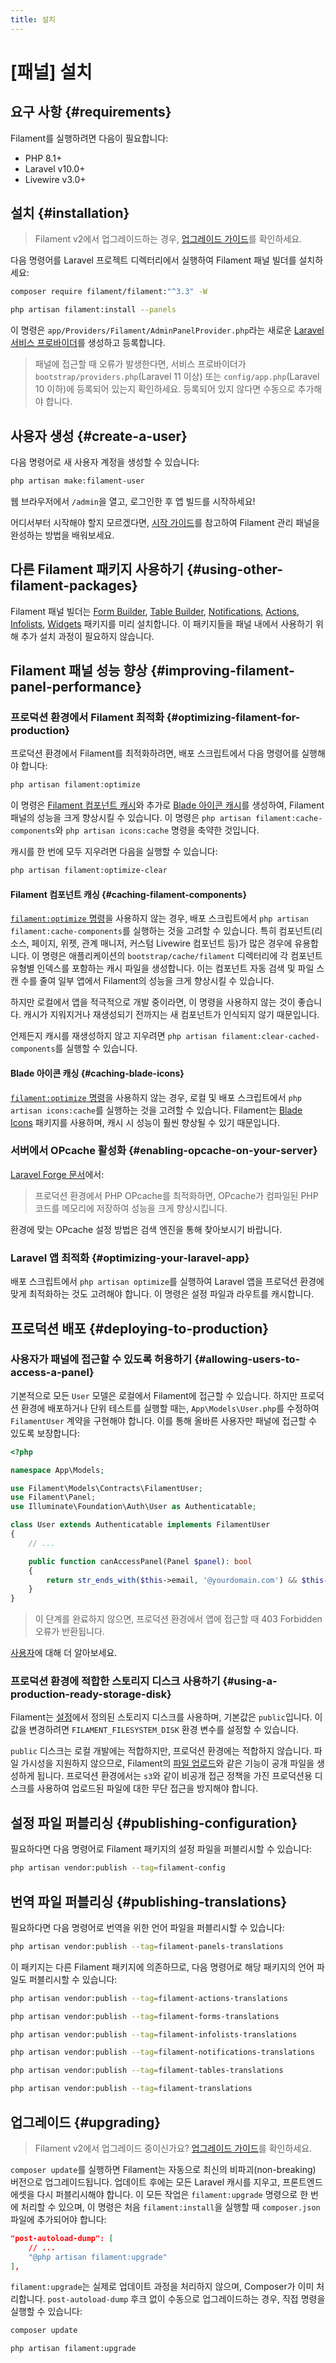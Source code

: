 ```yaml
---
title: 설치
---
```

# [패널] 설치
## 요구 사항 {#requirements}

Filament를 실행하려면 다음이 필요합니다:

- PHP 8.1+
- Laravel v10.0+
- Livewire v3.0+

## 설치 {#installation}

> Filament v2에서 업그레이드하는 경우, [업그레이드 가이드](https://filamentphp.com/docs/3.x/panels/upgrade-guide)를 확인하세요.

다음 명령어를 Laravel 프로젝트 디렉터리에서 실행하여 Filament 패널 빌더를 설치하세요:

```bash
composer require filament/filament:"^3.3" -W

php artisan filament:install --panels
```

이 명령은 `app/Providers/Filament/AdminPanelProvider.php`라는 새로운 [Laravel 서비스 프로바이더](/laravel/12.x/providers)를 생성하고 등록합니다.

> 패널에 접근할 때 오류가 발생한다면, 서비스 프로바이더가 `bootstrap/providers.php`(Laravel 11 이상) 또는 `config/app.php`(Laravel 10 이하)에 등록되어 있는지 확인하세요. 등록되어 있지 않다면 수동으로 추가해야 합니다.

## 사용자 생성 {#create-a-user}

다음 명령어로 새 사용자 계정을 생성할 수 있습니다:

```bash
php artisan make:filament-user
```

웹 브라우저에서 `/admin`을 열고, 로그인한 후 앱 빌드를 시작하세요!

어디서부터 시작해야 할지 모르겠다면, [시작 가이드](getting-started)를 참고하여 Filament 관리 패널을 완성하는 방법을 배워보세요.

## 다른 Filament 패키지 사용하기 {#using-other-filament-packages}

Filament 패널 빌더는 [Form Builder](/filament/3.x/forms/getting-started), [Table Builder](/filament/3.x/tables/getting-started), [Notifications](/filament/3.x/notifications/installation), [Actions](/filament/3.x/actions/overview), [Infolists](/filament/3.x/infolists/getting-started), [Widgets](/filament/3.x/widgets/installation) 패키지를 미리 설치합니다. 이 패키지들을 패널 내에서 사용하기 위해 추가 설치 과정이 필요하지 않습니다.

## Filament 패널 성능 향상 {#improving-filament-panel-performance}

### 프로덕션 환경에서 Filament 최적화 {#optimizing-filament-for-production}

프로덕션 환경에서 Filament를 최적화하려면, 배포 스크립트에서 다음 명령어를 실행해야 합니다:

```bash
php artisan filament:optimize
```

이 명령은 [Filament 컴포넌트 캐시](#caching-filament-components)와 추가로 [Blade 아이콘 캐시](#caching-blade-icons)를 생성하여, Filament 패널의 성능을 크게 향상시킬 수 있습니다. 이 명령은 `php artisan filament:cache-components`와 `php artisan icons:cache` 명령을 축약한 것입니다.

캐시를 한 번에 모두 지우려면 다음을 실행할 수 있습니다:

```bash
php artisan filament:optimize-clear
```

#### Filament 컴포넌트 캐싱 {#caching-filament-components}

[`filament:optimize` 명령](#optimizing-filament-for-production)을 사용하지 않는 경우, 배포 스크립트에서 `php artisan filament:cache-components`를 실행하는 것을 고려할 수 있습니다. 특히 컴포넌트(리소스, 페이지, 위젯, 관계 매니저, 커스텀 Livewire 컴포넌트 등)가 많은 경우에 유용합니다. 이 명령은 애플리케이션의 `bootstrap/cache/filament` 디렉터리에 각 컴포넌트 유형별 인덱스를 포함하는 캐시 파일을 생성합니다. 이는 컴포넌트 자동 검색 및 파일 스캔 수를 줄여 일부 앱에서 Filament의 성능을 크게 향상시킬 수 있습니다.

하지만 로컬에서 앱을 적극적으로 개발 중이라면, 이 명령을 사용하지 않는 것이 좋습니다. 캐시가 지워지거나 재생성되기 전까지는 새 컴포넌트가 인식되지 않기 때문입니다.

언제든지 캐시를 재생성하지 않고 지우려면 `php artisan filament:clear-cached-components`를 실행할 수 있습니다.

#### Blade 아이콘 캐싱 {#caching-blade-icons}

[`filament:optimize` 명령](#optimizing-filament-for-production)을 사용하지 않는 경우, 로컬 및 배포 스크립트에서 `php artisan icons:cache`를 실행하는 것을 고려할 수 있습니다. Filament는 [Blade Icons](https://blade-ui-kit.com/blade-icons) 패키지를 사용하며, 캐시 시 성능이 훨씬 향상될 수 있기 때문입니다.

### 서버에서 OPcache 활성화 {#enabling-opcache-on-your-server}

[Laravel Forge 문서](https://forge.laravel.com/docs/servers/php.html#opcache)에서:

> 프로덕션 환경에서 PHP OPcache를 최적화하면, OPcache가 컴파일된 PHP 코드를 메모리에 저장하여 성능을 크게 향상시킵니다.

환경에 맞는 OPcache 설정 방법은 검색 엔진을 통해 찾아보시기 바랍니다.

### Laravel 앱 최적화 {#optimizing-your-laravel-app}

배포 스크립트에서 `php artisan optimize`를 실행하여 Laravel 앱을 프로덕션 환경에 맞게 최적화하는 것도 고려해야 합니다. 이 명령은 설정 파일과 라우트를 캐시합니다.

## 프로덕션 배포 {#deploying-to-production}

### 사용자가 패널에 접근할 수 있도록 허용하기 {#allowing-users-to-access-a-panel}

기본적으로 모든 `User` 모델은 로컬에서 Filament에 접근할 수 있습니다. 하지만 프로덕션 환경에 배포하거나 단위 테스트를 실행할 때는, `App\Models\User.php`를 수정하여 `FilamentUser` 계약을 구현해야 합니다. 이를 통해 올바른 사용자만 패널에 접근할 수 있도록 보장합니다:

```php
<?php

namespace App\Models;

use Filament\Models\Contracts\FilamentUser;
use Filament\Panel;
use Illuminate\Foundation\Auth\User as Authenticatable;

class User extends Authenticatable implements FilamentUser
{
    // ...

    public function canAccessPanel(Panel $panel): bool
    {
        return str_ends_with($this->email, '@yourdomain.com') && $this->hasVerifiedEmail();
    }
}
```

> 이 단계를 완료하지 않으면, 프로덕션 환경에서 앱에 접근할 때 403 Forbidden 오류가 반환됩니다.

[사용자](users)에 대해 더 알아보세요.

### 프로덕션 환경에 적합한 스토리지 디스크 사용하기 {#using-a-production-ready-storage-disk}

Filament는 [설정](#publishing-configuration)에서 정의된 스토리지 디스크를 사용하며, 기본값은 `public`입니다. 이 값을 변경하려면 `FILAMENT_FILESYSTEM_DISK` 환경 변수를 설정할 수 있습니다.

`public` 디스크는 로컬 개발에는 적합하지만, 프로덕션 환경에는 적합하지 않습니다. 파일 가시성을 지원하지 않으므로, Filament의 [파일 업로드](../forms/fields/file-upload)와 같은 기능이 공개 파일을 생성하게 됩니다. 프로덕션 환경에서는 `s3`와 같이 비공개 접근 정책을 가진 프로덕션용 디스크를 사용하여 업로드된 파일에 대한 무단 접근을 방지해야 합니다.

## 설정 파일 퍼블리싱 {#publishing-configuration}

필요하다면 다음 명령어로 Filament 패키지의 설정 파일을 퍼블리시할 수 있습니다:

```bash
php artisan vendor:publish --tag=filament-config
```

## 번역 파일 퍼블리싱 {#publishing-translations}

필요하다면 다음 명령어로 번역을 위한 언어 파일을 퍼블리시할 수 있습니다:

```bash
php artisan vendor:publish --tag=filament-panels-translations
```

이 패키지는 다른 Filament 패키지에 의존하므로, 다음 명령어로 해당 패키지의 언어 파일도 퍼블리시할 수 있습니다:

```bash
php artisan vendor:publish --tag=filament-actions-translations

php artisan vendor:publish --tag=filament-forms-translations

php artisan vendor:publish --tag=filament-infolists-translations

php artisan vendor:publish --tag=filament-notifications-translations

php artisan vendor:publish --tag=filament-tables-translations

php artisan vendor:publish --tag=filament-translations
```

## 업그레이드 {#upgrading}

> Filament v2에서 업그레이드 중이신가요? [업그레이드 가이드](https://filamentphp.com/docs/3.x/panels/upgrade-guide)를 확인하세요.

`composer update`를 실행하면 Filament는 자동으로 최신의 비파괴(non-breaking) 버전으로 업그레이드됩니다. 업데이트 후에는 모든 Laravel 캐시를 지우고, 프론트엔드 에셋을 다시 퍼블리시해야 합니다. 이 모든 작업은 `filament:upgrade` 명령으로 한 번에 처리할 수 있으며, 이 명령은 처음 `filament:install`을 실행할 때 `composer.json` 파일에 추가되어야 합니다:

```json
"post-autoload-dump": [
    // ...
    "@php artisan filament:upgrade"
],
```

`filament:upgrade`는 실제로 업데이트 과정을 처리하지 않으며, Composer가 이미 처리합니다. `post-autoload-dump` 후크 없이 수동으로 업그레이드하는 경우, 직접 명령을 실행할 수 있습니다:

```bash
composer update

php artisan filament:upgrade
```
